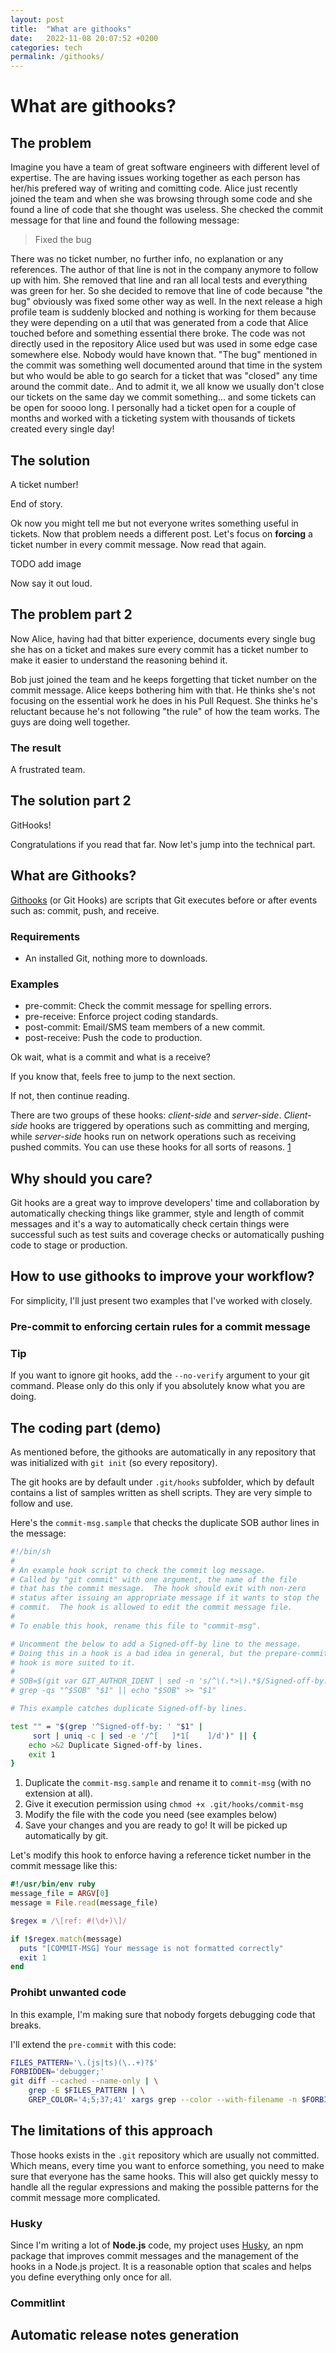 ```yaml
---
layout: post
title:  "What are githooks"
date:   2022-11-08 20:07:52 +0200
categories: tech
permalink: /githooks/
---
```


# What are githooks?
## The problem
Imagine you have a team of great software engineers with different level of expertise. 
The are having issues working together as each person has her/his prefered way of writing and comitting code.
Alice just recently joined the team and when she was browsing through some code and she found a line of code that she thought was useless.
She checked the commit message for that line and found the following message:

> Fixed the bug

There was no ticket number, no further info, no explanation or any references. The author of that line is not in the company anymore to follow up with him.
She removed that line and ran all local tests and everything was green for her. 
So she decided to remove that line of code because "the bug" obviously was fixed some other way as well.
In the next release a high profile team is suddenly blocked and nothing is working for them because they were depending on a util that was generated from a code that Alice touched before and something essential there broke.
The code was not directly used in the repository Alice used but was used in some edge case somewhere else. Nobody would have known that. "The bug" mentioned in the commit was something well documented around that time in the system but who would be able to go search for a ticket that was "closed" any time around the commit date.. And to admit it, we all know we usually don't close our tickets on the same day we commit something... and some tickets can be open for soooo long. I personally had a ticket open for a couple of months and worked with a ticketing system with thousands of tickets created every single day! 

## The solution
A ticket number!

End of story.

Ok now you might tell me but not everyone writes something useful in tickets. Now that problem needs a different post. Let's focus on __forcing__ a ticket number in every commit message. Now read that again.

TODO add image

Now say it out loud.

## The problem part 2
Now Alice, having had that bitter experience, documents every single bug she has on a ticket and makes sure every commit has a ticket number to make it easier to understand the reasoning behind it.

Bob just joined the team and he keeps forgetting that ticket number on the commit message.
Alice keeps bothering him with that.
He thinks she's not focusing on the essential work he does in his Pull Request. She thinks he's reluctant because he's not following "the rule" of how the team works. The guys are doing well together.

### The result
A frustrated team.

## The solution part 2
GitHooks!

Congratulations if you read that far. Now let's jump into the technical part.

## What are Githooks?
[Githooks](https://githooks.com/) (or Git Hooks) are scripts that Git executes before or after events such as: commit, push, and receive.

### Requirements
* An installed Git, nothing more to downloads.

### Examples

* pre-commit: Check the commit message for spelling errors.
* pre-receive: Enforce project coding standards.
* post-commit: Email/SMS team members of a new commit.
* post-receive: Push the code to production.

Ok wait, what is a commit and what is a receive?

If you know that, feels free to jump to the next section.

If not, then continue reading.

<!--- do we need this part?
-->
There are two groups of these hooks: *client-side* and *server-side*. 
*Client-side* hooks are triggered by operations such as committing and merging, 
while *server-side* hooks run on network operations such as receiving pushed commits. 
You can use these hooks for all sorts of reasons. [1](https://git-scm.com/book/en/v2/Customizing-Git-Git-Hooks)

<!--- These scripts run before and after pushes to the server.-->

<!---todo add figure-->



## Why should you care?

Git hooks are a great way to improve developers' time and collaboration by automatically checking things like grammer, style and length of commit messages and it's a way to automatically check certain things were successful such as test suits and coverage checks or automatically pushing code to stage or production.

## How to use githooks to improve your workflow?

For simplicity, I'll just present two examples that I've worked with closely.

### Pre-commit to enforcing certain rules for a commit message


### Tip
If you want to ignore git hooks, add the  `--no-verify` argument to your git command. Please only do this only if you absolutely know what you are doing.

## The coding part (demo)
As mentioned before, the githooks are automatically in any repository that was initialized with `git init` (so every repository).

The git hooks are by default under `.git/hooks` subfolder, which by default contains a list of samples written as shell scripts. They are very simple to follow and use.

Here's the `commit-msg.sample` that checks the duplicate SOB author lines in the message:
```bash
#!/bin/sh
#
# An example hook script to check the commit log message.
# Called by "git commit" with one argument, the name of the file
# that has the commit message.  The hook should exit with non-zero
# status after issuing an appropriate message if it wants to stop the
# commit.  The hook is allowed to edit the commit message file.
#
# To enable this hook, rename this file to "commit-msg".

# Uncomment the below to add a Signed-off-by line to the message.
# Doing this in a hook is a bad idea in general, but the prepare-commit-msg
# hook is more suited to it.
#
# SOB=$(git var GIT_AUTHOR_IDENT | sed -n 's/^\(.*>\).*$/Signed-off-by: \1/p')
# grep -qs "^$SOB" "$1" || echo "$SOB" >> "$1"

# This example catches duplicate Signed-off-by lines.

test "" = "$(grep '^Signed-off-by: ' "$1" |
	 sort | uniq -c | sed -e '/^[ 	]*1[ 	]/d')" || {
	echo >&2 Duplicate Signed-off-by lines.
	exit 1
}
```

1. Duplicate the `commit-msg.sample` and rename it to `commit-msg` (with no extension at all).
1. Give it execution permission using `chmod +x .git/hooks/commit-msg`
1. Modify the file with the code you need (see examples below)
1. Save your changes and you are ready to go! It will be picked up automatically by git.

Let's modify this hook to enforce having a reference ticket number in the commit message like this:
```ruby
#!/usr/bin/env ruby
message_file = ARGV[0]
message = File.read(message_file)

$regex = /\[ref: #(\d+)\]/

if !$regex.match(message)
  puts "[COMMIT-MSG] Your message is not formatted correctly"
  exit 1
end
```

### Prohibt unwanted code
In this example, I'm making sure that nobody forgets debugging code that breaks.

I'll extend the `pre-commit` with this code:

```bash
FILES_PATTERN='\.(js|ts)(\..+)?$'
FORBIDDEN='debugger;'
git diff --cached --name-only | \
    grep -E $FILES_PATTERN | \
    GREP_COLOR='4;5;37;41' xargs grep --color --with-filename -n $FORBIDDEN && echo 'COMMIT REJECTED Found "$FORBIDDEN" references. Please remove them before commiting' && exit 1
```

## The limitations of this approach
Those hooks exists in the `.git` repository which are usually not committed. Which means, every time you want to enforce something, you need to make sure that everyone has the same hooks.
This will also get quickly messy to handle all the regular expressions and making the possible patterns for the commit message more complicated.

### Husky
Since I'm writing a lot of **Node.js** code, my project uses [Husky](https://github.com/typicode/husky), an npm package that improves commit messages and the management of the hooks in a Node.js project.
It is a reasonable option that scales and helps you define everything only once for all.

### Commitlint


## Automatic release notes generation
